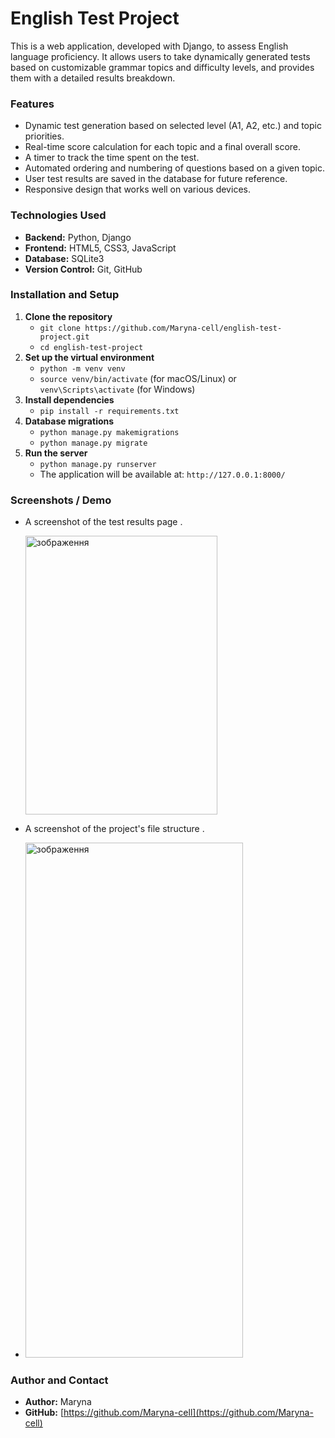 # English Test Project

This is a web application, developed with Django, to assess English language proficiency. It allows users to take dynamically generated tests based on customizable grammar topics and difficulty levels, and provides them with a detailed results breakdown.

### Features
- Dynamic test generation based on selected level (A1, A2, etc.) and topic priorities.
- Real-time score calculation for each topic and a final overall score.
- A timer to track the time spent on the test.
- Automated ordering and numbering of questions based on a given topic.
- User test results are saved in the database for future reference.
- Responsive design that works well on various devices.

### Technologies Used
- **Backend:** Python, Django
- **Frontend:** HTML5, CSS3, JavaScript
- **Database:** SQLite3
- **Version Control:** Git, GitHub

### Installation and Setup
1.  **Clone the repository**
    * `git clone https://github.com/Maryna-cell/english-test-project.git`
    * `cd english-test-project`
2.  **Set up the virtual environment**
    * `python -m venv venv`
    * `source venv/bin/activate` (for macOS/Linux) or `venv\Scripts\activate` (for Windows)
3.  **Install dependencies**
    * `pip install -r requirements.txt`
4.  **Database migrations**
    * `python manage.py makemigrations`
    * `python manage.py migrate`
5.  **Run the server**
    * `python manage.py runserver`
    * The application will be available at: `http://127.0.0.1:8000/`

### Screenshots / Demo
- A screenshot of the test results page .
  
  <img width="307" height="446" alt="зображення" src="https://github.com/user-attachments/assets/a8d8406b-20c0-46dc-8948-7d4cc258beb6" />

- A screenshot of the project's file structure .
  
- <img width="348" height="824" alt="зображення" src="https://github.com/user-attachments/assets/2e0b991b-910d-4c3b-bc85-8e5bf0db49eb" />


### Author and Contact
- **Author:** Maryna
- **GitHub:** [https://github.com/Maryna-cell](https://github.com/Maryna-cell)
